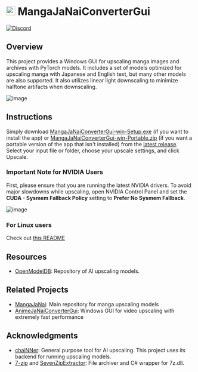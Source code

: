 # <img src="logo.png" width="24"></img> MangaJaNaiConverterGui
[![Discord](https://img.shields.io/discord/1121653618173546546?label=Discord&logo=Discord&logoColor=white)](https://discord.gg/EeFfZUBvxj)

## Overview
This project provides a Windows GUI for upscaling manga images and archives with PyTorch models. It includes a set of models optimized for upscaling manga with Japanese and English text, but many other models are also supported. It also utilizes linear light downscaling to minimize halftone artifacts when downscaling. 

![image](https://github.com/the-database/MangaJaNaiConverterGui/assets/25811902/89095677-5b1f-46c9-9a1d-3d9df80cefe8)


## Instructions
Simply download  [MangaJaNaiConverterGui-win-Setup.exe](https://github.com/the-database/MangaJaNaiConverterGui/releases/latest/download/MangaJaNaiConverterGui-win-Setup.exe) (if you want to install the app) or [MangaJaNaiConverterGui-win-Portable.zip](https://github.com/the-database/MangaJaNaiConverterGui/releases/latest/download/MangaJaNaiConverterGui-win-Portable.zip) (if you want a portable version of the app that isn't installed) from the [latest release](https://github.com/the-database/MangaJaNaiConverterGui/releases). Select your input file or folder, choose your upscale settings, and click Upscale. 

### Important Note for NVIDIA Users

First, please ensure that you are running the latest NVIDIA drivers. To avoid major slowdowns while upscaling, open NVIDIA Control Panel and set the **CUDA - Sysmem Fallback Policy** setting to **Prefer No Sysmem Fallback**. 

![image](https://github.com/the-database/MangaJaNaiConverterGui/assets/25811902/3ad7392e-0de1-4eea-be59-a7b26935f08a)

### For Linux users
Check out [this README](MangaJaNaiConverterGui/chaiNNer/backend/src/README.md)


## Resources
- [OpenModelDB](https://openmodeldb.info/): Repository of AI upscaling models.

## Related Projects
- [MangaJaNai](https://github.com/the-database/mangajanai): Main repository for manga upscaling models
- [AnimeJaNaiConverterGui](https://github.com/the-database/AnimeJaNaiConverterGui): Windows GUI for video upscaling with extremely fast performance

## Acknowledgments 
- [chaiNNer](https://github.com/chaiNNer-org/chaiNNer): General purpose tool for AI upscaling. This project uses its backend for running upscaling models.
- [7-zip](https://www.7-zip.org/) and [SevenZipExtractor](https://github.com/adoconnection/SevenZipExtractor): File archiver and C# wrapper for 7z.dll.
